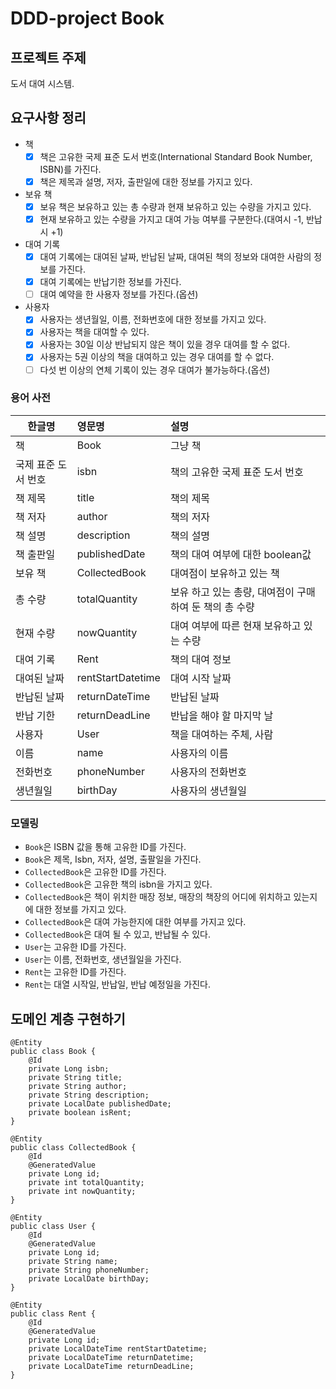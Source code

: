 # DDD-project Book

## 프로젝트 주제

도서 대여 시스템.

## 요구사항 정리

- 책
    - [x]  책은 고유한 국제 표준 도서 번호(International Standard Book Number, ISBN)를 가진다.
    - [x]  책은 제목과 설명, 저자, 출판일에 대한 정보를 가지고 있다.
- 보유 책
    - [x]  보유 책은 보유하고 있는 총 수량과 현재 보유하고 있는 수량을 가지고 있다.
    - [x]  현재 보유하고 있는 수량을 가지고 대여 가능 여부를 구분한다.(대여시 -1, 반납시 +1)
- 대여 기록
    - [x]  대여 기록에는 대여된 날짜, 반납된 날짜, 대여된 책의 정보와 대여한 사람의 정보를 가진다.
    - [x]  대여 기록에는 반납기한 정보를 가진다.
    - [ ]  대여 예약을 한 사용자 정보를 가진다.(옵션)
- 사용자
    - [x]  사용자는 생년월일, 이름, 전화번호에 대한 정보를 가지고 있다.
    - [x]  사용자는 책을 대여할 수 있다.
    - [x]  사용자는 30일 이상 반납되지 않은 책이 있을 경우 대여를 할 수 없다.
    - [x]  사용자는 5권 이상의 책을 대여하고 있는 경우 대여를 할 수 없다.
    - [ ]  다섯 번 이상의 연체 기록이 있는 경우 대여가 불가능하다.(옵션)

### **용어 사전**

| 한글명 | 영문명 | 설명 |
| ---------- | :--------- | :---------- |
| 책 | Book | 그냥 책 |
| 국제 표준 도서 번호 | isbn | 책의 고유한 국제 표준 도서 번호 |
| 책 제목 | title | 책의 제목 |
| 책 저자 | author | 책의 저자 |
| 책 설명 | description | 책의 설명 |
| 책 출판일 | publishedDate | 책의 대여 여부에 대한 boolean값 |
| 보유 책 | CollectedBook | 대여점이 보유하고 있는 책 |
| 총 수량 | totalQuantity | 보유 하고 있는 총량, 대여점이 구매하여 둔 책의 총 수량 |
| 현재 수량 | nowQuantity | 대여 여부에 따른 현재 보유하고 있는 수량 |
| 대여 기록 | Rent | 책의 대여 정보 |
| 대여된 날짜 | rentStartDatetime | 대여 시작 날짜 |
| 반납된 날짜 | returnDateTime | 반납된 날짜 |
| 반납 기한 | returnDeadLine | 반납을 해야 할 마지막 날 |
| 사용자 | User | 책을 대여하는 주체, 사람 |
| 이름 | name | 사용자의 이름 |
| 전화번호 | phoneNumber | 사용자의 전화번호 |
| 생년월일 | birthDay | 사용자의 생년월일 |

### **모델링**

- `Book`은 ISBN 값을 통해 고유한 ID를 가진다.
- `Book`은 제목, Isbn, 저자, 설명, 출팔일을 가진다.
- `CollectedBook`은 고유한 ID를 가진다.
- `CollectedBook`은 고유한 책의 isbn을 가지고 있다.
- `CollectedBook`은 책이 위치한 매장 정보, 매장의 책장의 어디에 위치하고 있는지에 대한 정보를 가지고 있다.
- `CollectedBook`은 대여 가능한지에 대한 여부를 가지고 있다.
- `CollectedBook`은 대여 될 수 있고, 반납될 수 있다.
- `User`는 고유한 ID를 가진다.
- `User`는 이름, 전화번호, 생년월일을 가진다.
- `Rent`는 고유한 ID를 가진다.
- `Rent`는 대열 시작일, 반납일, 반납 예정일을 가진다.

## 도메인 계층 구현하기


    @Entity
    public class Book {
    	@Id
    	private Long isbn;
    	private String title;
    	private String author;
    	private String description;
    	private LocalDate publishedDate;
    	private boolean isRent;
    }
    
    @Entity
    public class CollectedBook {
        @Id
        @GeneratedValue
        private Long id;
        private int totalQuantity;
        private int nowQuantity;
    }

    @Entity
    public class User {
    	@Id
    	@GeneratedValue
    	private Long id;
    	private String name;
    	private String phoneNumber;
    	private LocalDate birthDay;
    }

    @Entity
    public class Rent {
    	@Id
    	@GeneratedValue
    	private Long id;
    	private LocalDateTime rentStartDatetime;
    	private LocalDateTime returnDatetime;
    	private LocalDateTime returnDeadLine;
    }

